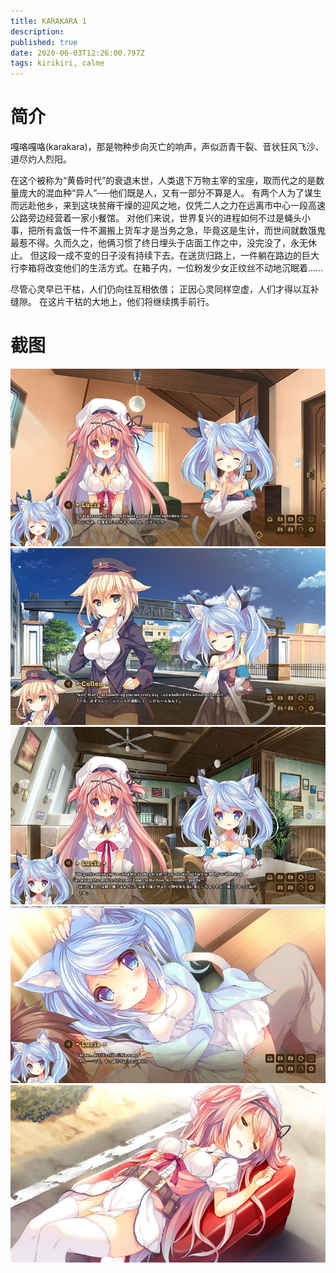 ```yaml
---
title: KARAKARA 1
description: 
published: true
date: 2020-06-03T12:26:00.797Z
tags: kirikiri, calme
---
```


# 简介
嘎咯嘎咯(karakara)，那是物种步向灭亡的响声，声似沥青干裂、音状狂风飞沙、道尽灼人烈阳。

在这个被称为“黄昏时代”的衰退末世，人类退下万物主宰的宝座，取而代之的是数量庞大的混血种“异人”──他们既是人，又有一部分不算是人。
有两个人为了谋生而远赴他乡，来到这块贫瘠干燥的迎风之地，仅凭二人之力在远离市中心一段高速公路旁边经营着一家小餐馆。
对他们来说，世界复兴的进程如何不过是蝇头小事，把所有盒饭一件不漏搬上货车才是当务之急，毕竟这是生计，而世间就数饿鬼最惹不得。久而久之，他俩习惯了终日埋头于店面工作之中，没完没了，永无休止。
但这段一成不变的日子没有持续下去。在送货归路上，一件躺在路边的巨大行李箱将改变他们的生活方式。在箱子内，一位粉发少女正纹丝不动地沉眠着……

尽管心灵早已干枯，人们仍向往互相依偎；
正因心灵同样空虚，人们才得以互补缝隙。
在这片干枯的大地上，他们将继续携手前行。

# 截图
![1.jpg](/pic/karakara/karakara1/1.jpg)
![2.jpg](/pic/karakara/karakara1/2.jpg)
![3.jpg](/pic/karakara/karakara1/3.jpg)
![4.jpg](/pic/karakara/karakara1/4.jpg)
![5.jpg](/pic/karakara/karakara1/5.jpg)

